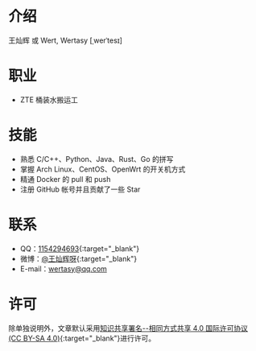 # 介绍
王灿辉 或 Wert, Wertasy [ˌwerˈtesɪ]

# 职业
- ZTE 桶装水搬运工

# 技能
- 熟悉 C/C++、Python、Java、Rust、Go 的拼写
- 掌握 Arch Linux、CentOS、OpenWrt 的开关机方式
- 精通 Docker 的 pull 和 push
- 注册 GitHub 帐号并且贡献了一些 Star

# 联系
- QQ：[1154294693](http://wpa.qq.com/msgrd?v=3&uin=1154294693&site=qq&menu=yes){:target="_blank"}
- 微博：[@王灿辉呀](http://weibo.com/6240900530){:target="_blank"}
- E-mail：<wertasy@qq.com>

# 许可
除单独说明外，文章默认采用[知识共享署名--相同方式共享 4.0 国际许可协议 (CC BY-SA 4.0)](https://creativecommons.org/licenses/by-sa/4.0/deed.zh){:target="_blank"}进行许可。